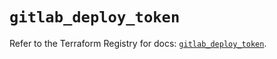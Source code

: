 # `gitlab_deploy_token`

Refer to the Terraform Registry for docs: [`gitlab_deploy_token`](https://registry.terraform.io/providers/gitlabhq/gitlab/16.11.0/docs/resources/deploy_token).
